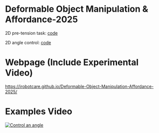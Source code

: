 # Deformable Object Manipulation & Affordance-2025

2D pre-tension task: [code](code/Pretension.py)

2D angle control: [code](code/ControlAngleSim.py)

# Webpage (Include Experimental Video)
https://irobotcare.github.io/Deformable-Object-Manipulation-Affordance-2025/

# Examples Video
[![Control an angle](https://img.youtube.com/vi/ZGHS-rUw-EA/mqdefault.jpg)](https://youtu.be/ZGHS-rUw-EA)
